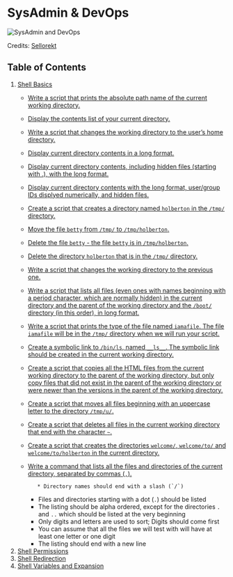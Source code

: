 # SysAdmin & DevOps

![SysAdmin and DevOps](https://raw.githubusercontent.com/srinitude/holbertonschool-sysadmin_devops/master/SysAdminDevOpsTopicImage.jpg)

Credits: [Sellorekt](https://soundcloud.com/sellorekt/the-harder-it-gets)

## Table of Contents
1. [Shell Basics](https://github.com/srinitude/holbertonschool-sysadmin_devops/tree/master/0x00-shell_basics)
   * [Write a script that prints the absolute path name of the current working directory.](https://github.com/srinitude/holbertonschool-sysadmin_devops/blob/master/0x00-shell_basics/0-current_working_directory)
   * [Display the contents list of your current directory.](https://github.com/srinitude/holbertonschool-sysadmin_devops/blob/master/0x00-shell_basics/1-listit)
   * [Write a script that changes the working directory to the user’s home directory.](https://github.com/srinitude/holbertonschool-sysadmin_devops/blob/master/0x00-shell_basics/2-bring_me_home)
   * [Display current directory contents in a long format.](https://github.com/srinitude/holbertonschool-sysadmin_devops/blob/master/0x00-shell_basics/3-listfiles)
   * [Display current directory contents, including hidden files (starting with .), with the long format.](https://github.com/srinitude/holbertonschool-sysadmin_devops/blob/master/0x00-shell_basics/4-listmorefiles)
   * [Display current directory contents with the long format, user/group IDs displyed numerically, and hidden files.](https://github.com/srinitude/holbertonschool-sysadmin_devops/blob/master/0x00-shell_basics/5-listfilesdigitonly)
   * [Create a script that creates a directory named `holberton` in the `/tmp/` directory.](https://github.com/srinitude/holbertonschool-sysadmin_devops/blob/master/0x00-shell_basics/6-firstdirectory)
   * [Move the file `betty` from `/tmp/` to `/tmp/holberton`.](https://github.com/srinitude/holbertonschool-sysadmin_devops/blob/master/0x00-shell_basics/7-movethatfile)
   * [Delete the file `betty` - the file `betty` is in `/tmp/holberton`.](https://github.com/srinitude/holbertonschool-sysadmin_devops/blob/master/0x00-shell_basics/8-firstdelete)
   * [Delete the directory `holberton` that is in the `/tmp/` directory.](https://github.com/srinitude/holbertonschool-sysadmin_devops/blob/master/0x00-shell_basics/9-firstdirdeletion)
   * [Write a script that changes the working directory to the previous one.](https://github.com/srinitude/holbertonschool-sysadmin_devops/blob/master/0x00-shell_basics/10-back)
   * [Write a script that lists all files (even ones with names beginning with a period character, which are normally hidden) in the current directory and the parent of the working directory and the `/boot/` directory (in this order), in long format.](https://github.com/srinitude/holbertonschool-sysadmin_devops/blob/master/0x00-shell_basics/11-lists)
   * [Write a script that prints the type of the file named `iamafile`. The file `iamafile` will be in the `/tmp/` directory when we will run your script.](https://github.com/srinitude/holbertonschool-sysadmin_devops/blob/master/0x00-shell_basics/12-file_type)
   * [Create a symbolic link to `/bin/ls`, named `__ls__`. The symbolic link should be created in the current working directory.](https://github.com/srinitude/holbertonschool-sysadmin_devops/blob/master/0x00-shell_basics/13-symbolic_link)
   * [Create a script that copies all the HTML files from the current working directory to the parent of the working directory, but only copy files that did not exist in the parent of the working directory or were newer than the versions in the parent of the working directory.](https://github.com/srinitude/holbertonschool-sysadmin_devops/blob/master/0x00-shell_basics/14-copy_html)
   * [Create a script that moves all files beginning with an uppercase letter to the directory `/tmp/u/`.](https://github.com/srinitude/holbertonschool-sysadmin_devops/blob/master/0x00-shell_basics/15-lets_move)
   * [Create a script that deletes all files in the current working directory that end with the character `~`.](https://github.com/srinitude/holbertonschool-sysadmin_devops/blob/master/0x00-shell_basics/16-clean_emacs)
   * [Create a script that creates the directories `welcome/`, `welcome/to/` and `welcome/to/holberton` in the current directory.](https://github.com/srinitude/holbertonschool-sysadmin_devops/blob/master/0x00-shell_basics/17-tree)
   * [Write a command that lists all the files and directories of the current directory, separated by commas (`,`).](https://github.com/srinitude/holbertonschool-sysadmin_devops/blob/master/0x00-shell_basics/18-commas)

     	    * Directory names should end with a slash (`/`)
	    * Files and directories starting with a dot (`.`) should be listed
	    * The listing should be alpha ordered, except for the directories `.` and `..` which should be listed at the very beginning
	    * Only digits and letters are used to sort; Digits should come first
	    * You can assume that all the files we will test with will have at least one letter or one digit
	    * The listing should end with a new line
2. [Shell Permissions](https://github.com/srinitude/holbertonschool-sysadmin_devops/tree/master/0x01-shell_permissions)
3. [Shell Redirection](https://github.com/srinitude/holbertonschool-sysadmin_devops/tree/master/0x02-shell_redirections)
4. [Shell Variables and Expansion](https://github.com/srinitude/holbertonschool-sysadmin_devops/tree/master/0x03-shell_variables_expansions)